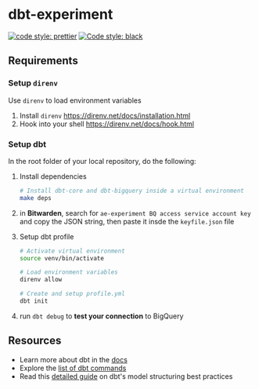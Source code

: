 # dbt-experiment
[![code style: prettier](https://img.shields.io/badge/code_style-prettier-ff69b4.svg)](https://github.com/prettier/prettier)
[![Code style: black](https://img.shields.io/badge/code%20style-black-000000.svg)](https://github.com/psf/black)

## Requirements
### Setup `direnv`
Use `direnv` to load environment variables

1. Install `direnv` https://direnv.net/docs/installation.html
2. Hook into your shell https://direnv.net/docs/hook.html

### Setup dbt 
In the root folder of your local repository, do the following:
1. Install dependencies
    ```sh
    # Install dbt-core and dbt-bigquery inside a virtual environment
    make deps
    ```

2. in **Bitwarden**, search for `ae-experiment BQ access service account key` and copy the JSON string, then paste it insde the `keyfile.json` file

3. Setup dbt profile
    ```sh
    # Activate virtual environment
    source venv/bin/activate

    # Load environment variables
    direnv allow

    # Create and setup profile.yml
    dbt init
    ```

 4. run `dbt debug` to **test your connection** to BigQuery





## Resources
- Learn more about dbt in the [docs](https://docs.getdbt.com/docs/introduction)
- Explore the [list of dbt commands](https://docs.getdbt.com/reference/commands/build)
- Read this [detailed guide](https://discourse.getdbt.com/t/how-we-structure-our-dbt-projects/355) on dbt's model structuring best practices
